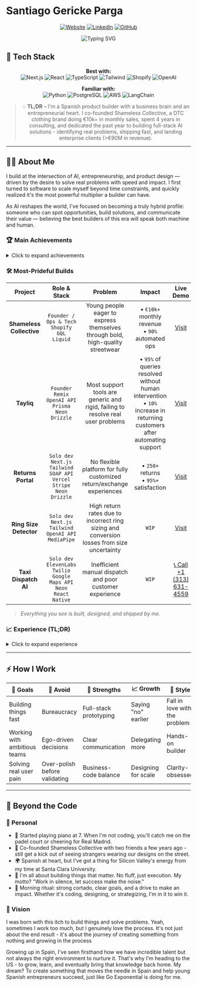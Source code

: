 # Santiago Gericke Parga

<div align="center">

[![Website](https://img.shields.io/badge/Website-santiago--gericke.dev-2ea44f)](https://www.santiago-gericke.dev)
[![LinkedIn](https://img.shields.io/badge/LinkedIn-Connect-blue)](https://www.linkedin.com/in/santiago-gericke-parga/)
[![GitHub](https://img.shields.io/badge/GitHub-Follow-lightgrey)](https://github.com/gericke98)

<img src="https://readme-typing-svg.herokuapp.com?font=Fira+Code&weight=500&size=40&pause=1000&color=2EA44F&center=true&vCenter=true&width=600&height=100&lines=Product+Builder;AI+Trailblazer;Full-Stack+Dev;Entrepreneur" alt="Typing SVG" />

</div>

## 🚀 Tech Stack

<div align="center">

**Best with:**  
![Next.js](https://img.shields.io/badge/Next.js-black?style=for-the-badge&logo=next.js&logoColor=white)
![React](https://img.shields.io/badge/React-20232A?style=for-the-badge&logo=react&logoColor=61DAFB)
![TypeScript](https://img.shields.io/badge/TypeScript-007ACC?style=for-the-badge&logo=typescript&logoColor=white)
![Tailwind](https://img.shields.io/badge/Tailwind_CSS-38B2AC?style=for-the-badge&logo=tailwind-css&logoColor=white)
![Shopify](https://img.shields.io/badge/Shopify-7AB55C?style=for-the-badge&logo=Shopify&logoColor=white)
![OpenAI](https://img.shields.io/badge/OpenAI-412991?style=for-the-badge&logo=openai&logoColor=white)

**Familiar with:**  
![Python](https://img.shields.io/badge/Python-3776AB?style=for-the-badge&logo=python&logoColor=white)
![PostgreSQL](https://img.shields.io/badge/PostgreSQL-316192?style=for-the-badge&logo=postgresql&logoColor=white)
![AWS](https://img.shields.io/badge/Amazon_AWS-232F3E?style=for-the-badge&logo=amazon-aws&logoColor=white)
![LangChain](https://img.shields.io/badge/LangChain-FF6B6B?style=for-the-badge&logo=langchain&logoColor=white)

</div>

<div align="center">

> 💡 **TL;DR** – I'm a Spanish product builder with a business brain and an entrepreneurial heart. I co-founded Shameless Collective, a DTC clothing brand doing €10k+ in monthly sales, spent 4 years in consulting, and dedicated the past year to building full-stack AI solutions - identifying real problems, shipping fast, and landing enterprise clients (>€90M in revenue).

</div>

---

## 👨‍💻 About Me

I build at the intersection of AI, entrepreneurship, and product design — driven by the desire to solve real problems with speed and impact. I first turned to software to scale myself beyond time constraints, and quickly realized it's the most powerful multiplier a builder can have.

As AI reshapes the world, I've focused on becoming a truly hybrid profile: someone who can spot opportunities, build solutions, and communicate their value — believing the best builders of this era will speak both machine and human.

### 🏆 Main Achievements

<details>
<summary>Click to expand achievements</summary>

- **Shameless Collective.** Co-founded a DTC fashion brand, scaled to €10k+/month. Automated all ops — from order processing to invoicing and logistics — with custom-built tools.
- **Returns Portal.** Built a fully automated returns portal for Shameless, integrating Shopify, Correos (shipping), and Stripe. Processed 250+ returns/exchanges with highly positive user feedback.
- **Tayliq.** Built an AI-native customer support app for Shopify brands. Currently validating with early users and in talks with a €90M+ fashion brand.
- **Ring Size Detection App.** Computer vision tool to estimate ring sizes from hand photos. Built for a jewelry brand with €500k+ annual revenue (in progress).
- **Taxi Dispatch AI System.** Voice-powered dispatch platform for a Radiotaxi company — includes a driver app, geolocation tracking, and AI call handling (in progress).

</details>

### 🛠️ Most-Prideful Builds

<div align="center">

|         Project          |                                            Role & Stack                                            |                                          Problem                                           |                                                           Impact                                                           |                      Live Demo                       |
| :----------------------: | :------------------------------------------------------------------------------------------------: | :----------------------------------------------------------------------------------------: | :------------------------------------------------------------------------------------------------------------------------: | :--------------------------------------------------: |
| **Shameless Collective** |                        `Founder / Ops & Tech`<br>`Shopify GQL`<br>`Liquid`                         |       Young people eager to express themselves through bold, high-quality streetwear       |                                     • `€10k+` monthly revenue<br>• `90%` automated ops                                     |       [Visit](https://shamelesscollective.com)       |
|        **Tayliq**        |              `Founder`<br>`Remix`<br>`OpenAI API`<br>`Prisma`<br>`Neon`<br>`Drizzle`               |      Most support tools are generic and rigid, failing to resolve real user problems       | • `95%` of queries resolved without human intervention<br>• `10%` increase in returning customers after automating support |       [Visit](https://shamelesscollective.com)       |
|    **Returns Portal**    | `Solo dev`<br>`Next.js`<br>`Tailwind`<br>`SOAP API`<br>`Vercel`<br>`Stripe`<br>`Neon`<br>`Drizzle` |           No flexible platform for fully customized return/exchange experiences            |                                         • `250+` returns<br>• `95%+` satisfaction                                          | [Visit](https://www.shamelesscollective-returns.com) |
|  **Ring Size Detector**  |                `Solo dev`<br>`Next.js`<br>`Tailwind`<br>`OpenAI API`<br>`MediaPipe`                | High return rates due to incorrect ring sizing and conversion losses from size uncertainty |                                                           `WIP`                                                            |        [Visit](https://tayliqsize.vercel.app)        |
|   **Taxi Dispatch AI**   |      `Solo dev`<br>`ElevenLabs`<br>`Twilio`<br>`Google Maps API`<br>`Neon`<br>`React Native`       |                  Inefficient manual dispatch and poor customer experience                  |                                                           `WIP`                                                            |    [📞 Call +1 (313) 631-4559](tel:+13136314559)     |

</div>

> _Everything you see is built, designed, and shipped by me._

### 📈 Experience (TL;DR)

<details>
<summary>Click to expand experience</summary>

#### 🚀 Current Ventures

- **CEO & Co-founder @ Tayliq** _(2025–present)_  
  Building an AI-native customer support platform for DTC brands. Currently in advanced discussions with a €90M+ fashion brand for deployment.

- **Co-founder @ Shameless Collective** _(2016–present)_  
  Bootstrapped a DTC streetwear brand from zero to €10k+ monthly revenue. Built and automated core operations including order processing, logistics, and customer service.

#### 💼 Professional Experience

- **Senior Data Associate @ Monstarlab / Metyis** _(2022–2025)_  
  Led development of advanced analytics and forecasting models for global F&B clients, driving data-driven decision making across multiple markets.

#### 🎓 Education

- **Industrial Engineering & MBA**  
  ICAI / ICADE

#### 🛠️ Side Projects

- Built 20+ full-stack & AI projects focused on solving real-world problems
- Specialized in rapid prototyping and shipping MVPs

</details>

---

## ⚡ How I Work

<div align="center">

| 🎯 Goals                     | 🚫 Avoid                      | 💪 Strengths           | 📈 Growth           | 🎨 Style                      |
| ---------------------------- | ----------------------------- | ---------------------- | ------------------- | ----------------------------- |
| Building things fast         | Bureaucracy                   | Full-stack prototyping | Saying "no" earlier | Fall in love with the problem |
| Working with ambitious teams | Ego-driven decisions          | Clear communication    | Delegating more     | Hands-on builder              |
| Solving real user pain       | Over-polish before validating | Business-code balance  | Designing for scale | Clarity-obsessed              |

</div>

---

## 🎯 Beyond the Code

### 🎹 Personal

- 🎵 Started playing piano at 7. When I'm not coding, you'll catch me on the padel court or cheering for Real Madrid.
- 👕 Co-founded Shameless Collective with two friends a few years ago - still get a kick out of seeing strangers wearing our designs on the street.
- 🌍 Spanish at heart, but I've got a thing for Silicon Valley's energy from my time at Santa Clara University.
- 💭 I'm all about building things that matter. No fluff, just execution. My motto? "Work in silence, let success make the noise."
- 🎯 Morning ritual: strong cortado, clear goals, and a drive to make an impact. Whether it's coding, designing, or strategizing, I'm in it to win it.

### 🌟 Vision

I was born with this itch to build things and solve problems. Yeah, sometimes I work too much, but I genuinely love the process. It's not just about the end result - it's about the journey of creating something from nothing and growing in the process

Growing up in Spain, I've seen firsthand how we have incredible talent but not always the right environment to nurture it. That's why I'm heading to the US - to grow, learn, and eventually bring that knowledge back home. My dream? To create something that moves the needle in Spain and help young Spanish entrepreneurs succeed, just like Go Exponential is doing for me.
